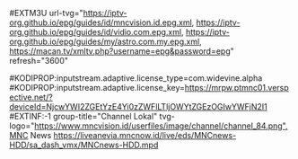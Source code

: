 
#EXTM3U url-tvg="https://iptv-org.github.io/epg/guides/id/mncvision.id.epg.xml, https://iptv-org.github.io/epg/guides/id/vidio.com.epg.xml, https://iptv-org.github.io/epg/guides/my/astro.com.my.epg.xml, https://macan.tv/xmltv.php?username=epg&password=epg"  refresh="3600"

#KODIPROP:inputstream.adaptive.license_type=com.widevine.alpha
#KODIPROP:inputstream.adaptive.license_key=https://mrpw.ptmnc01.verspective.net/?deviceId=NjcwYWI2ZGEtYzE4Yi0zZWFlLTljOWYtZGEzOGIwYWFjN2I1
#EXTINF:-1 group-title="Channel Lokal" tvg-logo="https://www.mncvision.id/userfiles/image/channel/channel_84.png",MNC News
https://liveanevia.mncnow.id/live/eds/MNCnews-HDD/sa_dash_vmx/MNCnews-HDD.mpd
